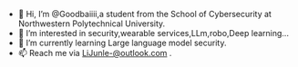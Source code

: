 - 👋 Hi, I’m @Goodbaiiii,a student from the School of Cybersecurity at Northwestern Polytechnical University.
- 👀 I’m interested in security,wearable services,LLm,robo,Deep learning...
- 🌱 I’m currently learning Large language model security.
- 📫 Reach me via LiJunle-@outlook.com .
